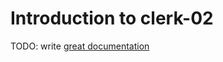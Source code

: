 # Introduction to clerk-02

TODO: write [great documentation](http://jacobian.org/writing/what-to-write/)
